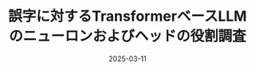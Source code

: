 ---
title: "誤字に対するTransformerベースLLMのニューロンおよびヘッドの役割調査"
authors: 辻 航平, <b>平岡 達也</b>, 鄭 育昌, 荒牧 英治, 岩倉 友哉
collection: publications
category: nonref
date: 2025-03-11
venue: '言語処理学会第29回年次大会 (NLP2025), pp. 645-650'
paperurl: 'https://www.anlp.jp/proceedings/annual_meeting/2025/pdf_dir/P2-11.pdf'
en: 
---